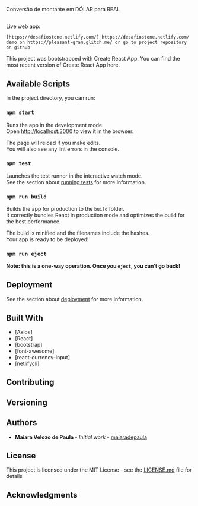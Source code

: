 Conversão de montante em DÓLAR para REAL
##
Live web app:

    [https://desafiostone.netlify.com/] https://desafiostone.netlify.com/
    demo on https://pleasant-gram.glitch.me/ or go to project repository on github

This project was bootstrapped with Create React App. You can find the most recent version of Create React App here.

## Available Scripts

In the project directory, you can run:

### `npm start`

Runs the app in the development mode.<br />
Open [http://localhost:3000](http://localhost:3000) to view it in the browser.

The page will reload if you make edits.<br />
You will also see any lint errors in the console.

### `npm test`

Launches the test runner in the interactive watch mode.<br />
See the section about [running tests](https://facebook.github.io/create-react-app/docs/running-tests) for more information.

### `npm run build`

Builds the app for production to the `build` folder.<br />
It correctly bundles React in production mode and optimizes the build for the best performance.

The build is minified and the filenames include the hashes.<br />
Your app is ready to be deployed!



### `npm run eject`

**Note: this is a one-way operation. Once you `eject`, you can’t go back!**


## Deployment

See the section about [deployment](https://facebook.github.io/create-react-app/docs/deployment) for more information.

## Built With

* [Axios]
* [React]
* [bootstrap]
* [font-awesome]
* [react-currency-input]
* [netlifycli]

## Contributing

 

## Versioning

 
## Authors

* **Maiara Velozo de Paula** - *Initial work* - [maiaradepaula](https://github.com/maiaradepaula)

 
## License

This project is licensed under the MIT License - see the [LICENSE.md](LICENSE.md) file for details

## Acknowledgments

 

